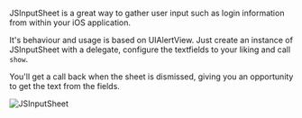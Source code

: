 JSInputSheet is a great way to gather user input such as login information from within your iOS application.

It's behaviour and usage is based on UIAlertView. Just create an instance of JSInputSheet with a delegate, configure the textfields to your liking and call `show`.

You'll get a call back when the sheet is dismissed, giving you an opportunity to get the text from the fields.

![JSInputSheet](http://jasarien.com/jing/JSInputSheet.png "JSInputSheet")